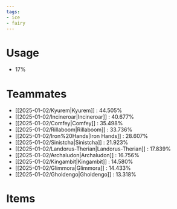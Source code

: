 ```yaml
---
tags:
- ice
- fairy
---
```

# Usage
- 17%
# Teammates
- [[2025-01-02/Kyurem|Kyurem]] : 44.505%
- [[2025-01-02/Incineroar|Incineroar]] : 40.677%
- [[2025-01-02/Comfey|Comfey]] : 35.498%
- [[2025-01-02/Rillaboom|Rillaboom]] : 33.736%
- [[2025-01-02/Iron%20Hands|Iron Hands]] : 28.607%
- [[2025-01-02/Sinistcha|Sinistcha]] : 21.923%
- [[2025-01-02/Landorus-Therian|Landorus-Therian]] : 17.839%
- [[2025-01-02/Archaludon|Archaludon]] : 16.756%
- [[2025-01-02/Kingambit|Kingambit]] : 14.580%
- [[2025-01-02/Glimmora|Glimmora]] : 14.433%
- [[2025-01-02/Gholdengo|Gholdengo]] : 13.318%
# Items
